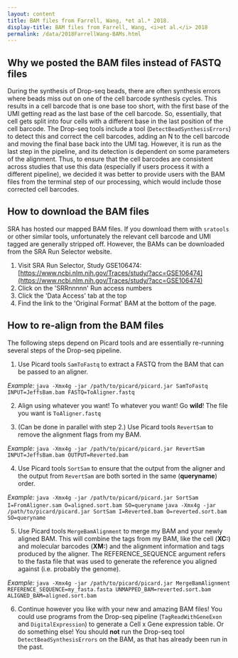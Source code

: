 ```yaml
---
layout: content
title: BAM files from Farrell, Wang, *et al.* 2018.
display-title: BAM files from Farrell, Wang, <i>et al.</i> 2018
permalink: /data/2018FarrellWang-BAMs.html
---
```


## Why we posted the BAM files instead of FASTQ files

During the synthesis of Drop-seq beads, there are often synthesis errors where beads miss out on one of the cell barcode synthesis cycles. This results in a cell barcode that is one base too short, with the first base of the UMI getting read as the last base of the cell barcode. So, essentially, that cell gets split into four cells with a different base in the last position of the cell barcode. The Drop-seq tools include a tool (`DetectBeadSynthesisErrors`) to detect this and correct the cell barcodes, adding an N to the cell barcode and moving the final base back into the UMI tag. However, it is run as the last step in the pipeline, and its detection is dependent on some parameters of the alignment. Thus, to ensure that the cell barcodes are consistent across studies that use this data (especially if users process it with a different pipeline), we decided it was better to provide users with the BAM files from the terminal step of our processing, which would include those corrected cell barcodes.

## How to download the BAM files

SRA has hosted our mapped BAM files. If you download them with `sratools` or other similar tools, unfortunately the relevant cell barcode and UMI tagged are generally stripped off. However, the BAMs can be downloaded from the SRA Run Selector website.

1. Visit SRA Run Selector, Study GSE106474: [https://www.ncbi.nlm.nih.gov/Traces/study/?acc=GSE106474](https://www.ncbi.nlm.nih.gov/Traces/study/?acc=GSE106474)
2. Click on the 'SRRnnnnn' Run access numbers
3. Click the 'Data Access' tab at the top
4. Find the link to the 'Original Format' BAM at the bottom of the page.

## How to re-align from the BAM files

The following steps depend on Picard tools and are essentially re-running several steps of the Drop-seq pipeline.

1. Use Picard tools `SamToFastq` to extract a FASTQ from the BAM that can be passed to an aligner.

*Example:*
`java -Xmx4g -jar /path/to/picard/picard.jar SamToFastq INPUT=JeffsBam.bam FASTQ=ToAligner.fastq`

2. Align using whatever you want! To whatever you want! Go **wild**! The file you want is `ToAligner.fastq`

3. (Can be done in parallel with step 2.) Use Picard tools `RevertSam` to remove the alignment flags from my BAM.

*Example:*
`java -Xmx4g -jar /path/to/picard/picard.jar RevertSam INPUT=JeffsBam.bam OUTPUT=Reverted.bam`

4. Use Picard tools `SortSam` to ensure that the output from the aligner and the output from `RevertSam` are both sorted in the same (**queryname**) order. 

*Example:*
`java -Xmx4g -jar /path/to/picard/picard.jar SortSam I=FromAligner.sam O=aligned.sort.bam SO=queryname`
`java -Xmx4g -jar /path/to/picard/picard.jar SortSam I=Reverted.bam O=reverted.sort.bam SO=queryname`

5. Use Picard tools `MergeBamAlignment` to merge my BAM and your newly aligned BAM. This will combine the tags from my BAM, like the cell (**XC:**) and molecular barcodes (**XM:**) and the alignment information and tags produced by the aligner. The REFERENCE_SEQUENCE argument refers to the fasta file that was used to generate the reference you aligned against (i.e. probably the genome).

*Example:*
`java -Xmx4g -jar /path/to/picard/picard.jar MergeBamAlignment REFERENCE_SEQUENCE=my_fasta.fasta UNMAPPED_BAM=reverted.sort.bam ALIGNED_BAM=aligned.sort.bam`

6. Continue however you like with your new and amazing BAM files! You could use programs from the Drop-seq pipeline (`TagReadWithGeneExon` and `DigitalExpression`) to generate a Cell x Gene expression table. Or do something else! You should **not** run the Drop-seq tool `DetectBeadSynthesisErrors` on the BAM, as that has already been run in the past.

